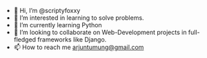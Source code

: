 - 👋 Hi, I’m @scriptyfoxxy
- 👀 I’m interested in learning to solve problems.
- 🌱 I’m currently learning Python
- 💞️ I’m looking to collaborate on Web-Development projects in full-fledged frameworks like Django.
- 📫 How to reach me arjuntumung@gmail.com

<!---
scriptyfoxxy/scriptyfoxxy is a ✨ special ✨ repository because its `README.md` (this file) appears on your GitHub profile.
You can click the Preview link to take a look at your changes.
--->
